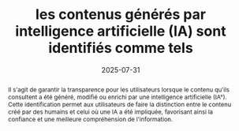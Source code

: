---
title: les contenus générés par intelligence artificielle (IA) sont identifiés comme tels
abstract: Il s'agit de garantir la transparence pour les utilisateurs lorsque le contenu qu'ils consultent a été généré, modifié ou enrichi par une intelligence artificielle (IA°). Cette identification permet aux utilisateurs de faire la distinction entre le contenu créé par des humains et celui où une IA a été impliquée, favorisant ainsi la confiance et une meilleure compréhension de l'information.
categories: 
    - "identification"
agrege: 00000-E051
opquast: ''
indiceebook: '052'
description: "Règle n°52"
before: "051"
weight: "52"
after: "053"
actif: '1'
layout: rules
date: 2025-07-31
tags: 
    - "Confiance"
objectif: 
    - "Garantir la transparence pour les utilisateurs concernant l'origine des contenus."
    - "Permettre aux utilisateurs de distinguer clairement les contenus générés ou modifiés par IA."
    - "Favoriser la confiance et une meilleure compréhension de l'information consultée."
Meo: 
    - "Marquage clair et explicite de tout contenu généré, modifié ou enrichi par une IA (ex: 'Contenu généré par IA', 'Image créée avec l'aide de l'IA')."
    - "Positionnement proéminent et immédiat de l'identification à proximité du contenu concerné (début/fin d'article, légende d'image, filigrane)."
    - "Assurer une cohérence du mode d'identification sur l'ensemble du livre et de la collection le cas échéant."
    - "La mention de l'outil ou du modèle d'IA utilisé est facultative mais recommandée."
Controle: 
    - "Effectuer des vérifications manuelles régulières pour s'assurer de la présence et de la formulation correcte des identifications."
    - "Auditer les processus de création de contenu pour vérifier l'intégration systématique de l'identification des contenus IA."
    - "Mettre en place un mécanisme de feedback permettant aux utilisateurs de signaler les contenus non identifiés."
epubcheck: false
ace: false
humancheck: true
ReadiumGoToolkit: false
Source: 
    - ""
Referentiel: 
    - ""
steps: 
    - "Projet éditorial"
---